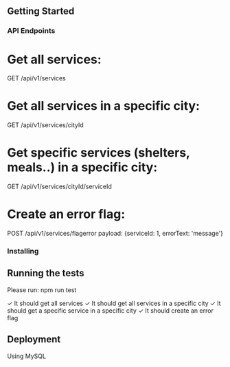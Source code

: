 ## Getting Started


### API Endpoints

# Get all services:
GET /api/v1/services

# Get all services in a specific city:
GET /api/v1/services/cityId

# Get specific services (shelters, meals..) in a specific city:
GET /api/v1/services/cityId/serviceId

# Create an error flag:
POST /api/v1/services/flagerror
payload: {serviceId: 1, errorText: 'message'}


### Installing


## Running the tests

Please run: npm run test

✓ It should get all services
✓ It should get all services in a specific city
✓ It should get a specific service in a specific city
✓ It should create an error flag

## Deployment

Using MySQL